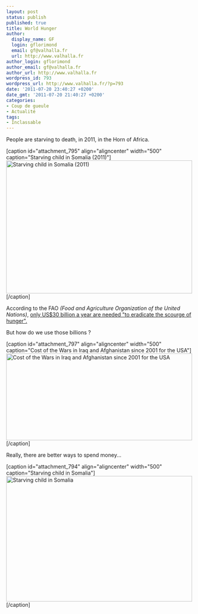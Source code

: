 ```yaml
---
layout: post
status: publish
published: true
title: World Hunger
author:
  display_name: GF
  login: gflorimond
  email: gf@valhalla.fr
  url: http://www.valhalla.fr
author_login: gflorimond
author_email: gf@valhalla.fr
author_url: http://www.valhalla.fr
wordpress_id: 793
wordpress_url: http://www.valhalla.fr/?p=793
date: '2011-07-20 23:40:27 +0200'
date_gmt: '2011-07-20 21:40:27 +0200'
categories:
- Coup de gueule
- Actualité
tags:
- Inclassable
---
```

<p>People are starving to death, in 2011, in the Horn of Africa.</p>
<p>[caption id="attachment_795" align="aligncenter" width="500" caption="Starving child in Somalia (2011)"]<a href="http://www.valhalla.fr/wp-content/uploads/2011/07/somalie2.png"><img src="http://www.valhalla.fr/wp-content/uploads/2011/07/somalie2.png" alt="Starving child in Somalia (2011)" title="World Hunger - Somalia" width="500" height="357" class="size-full wp-image-795" /></a>[/caption]</p>
<p>According to the FAO <i>(Food and Agriculture Organization of the United Nations)</i>, <a href="http://www.fao.org/Newsroom/en/news/2008/1000853/index.html">only US$30 billion a year are needed "to eradicate the scourge of hunger".</a></p>
<p>But how do we use those billions ?</p>
<p>[caption id="attachment_797" align="aligncenter" width="500" caption="Cost of the Wars in Iraq and Afghanistan since 2001 for the USA"]<a href="http://www.valhalla.fr/wp-content/uploads/2011/07/costofwar.png"><img src="http://www.valhalla.fr/wp-content/uploads/2011/07/costofwar.png" alt="Cost of the Wars in Iraq and Afghanistan since 2001 for the USA" title="Cost of War (2011)" width="500" height="233" class="size-full wp-image-797" /></a>[/caption]</p>
<p>Really, there are better ways to spend money...</p>
<p>[caption id="attachment_794" align="aligncenter" width="500" caption="Starving child in Somalia"]<a href="http://www.valhalla.fr/wp-content/uploads/2011/07/somalie1.png"><img src="http://www.valhalla.fr/wp-content/uploads/2011/07/somalie1.png" alt="Starving child in Somalia" title="World Hunger - Somalia" width="500" height="337" class="size-full wp-image-794" /></a>[/caption]</p>
